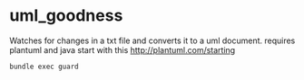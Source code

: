 # uml_goodness
Watches for changes in a txt file and converts it to a uml document. requires plantuml and java
start with this http://plantuml.com/starting

`bundle exec guard`
